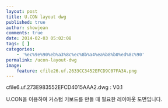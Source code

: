 ```yaml
---
layout: post
title: U.CON layout dwg
published: true
author: showjean
comments: true
date: 2014-02-03 05:02:08
tags: [ ]
categories:
    - '%ec%9e%90%eb%a3%8c%ec%8b%a4%ea%b8%b0%ed%8c%90'
permalink: /ucon-layout-dwg
image:
    feature: cfile26.uf.2633CC3452EFCD9C07FA3A.png
---
```


  cfile6.uf.273E983552EFCD4015AAA2.dwg&nbsp;: V0.1



  



  



  U.CON을 이용하여 커스텀 키보드를 만들 때 필요한 레이아웃 도면입니다.



  



  



  



  
